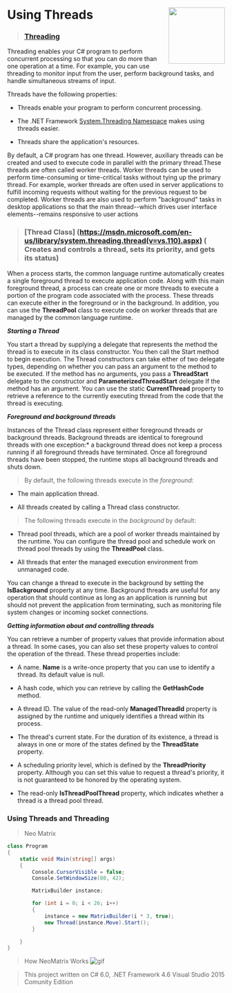 # Using Threads <img src="https://cloud.githubusercontent.com/assets/24522089/21962098/41a510c8-db36-11e6-95ef-eb392a0a1919.png" align="right" width="130px" height="130px" /> 

>### [**Threading**](https://msdn.microsoft.com/en-us/library/mt679045.aspx) 

Threading enables your C# program to perform concurrent processing so that you can do more than one operation at a time.
For example, you can use threading to monitor input from the user, perform background tasks, and handle simultaneous streams of input.

Threads have the following properties:

* Threads enable your program to perform concurrent processing.

* The .NET Framework [System.Threading Namespace](https://msdn.microsoft.com/en-us/library/system.threading(v=vs.110).aspx) makes using threads easier.

* Threads share the application's resources.

By default, a C# program has one thread. However, auxiliary threads can be created and used to execute code in parallel with the primary thread.These threads are often called worker threads. Worker threads can be used to perform time-consuming or time-critical tasks without tying up the primary thread. For example, worker threads are often used in server applications to fulfill incoming requests without waiting for the previous request to be completed. Worker threads are also used to perform "background" tasks in desktop applications so that the main thread--which drives user interface elements--remains responsive to user actions


> ### [**Thread Class**] (https://msdn.microsoft.com/en-us/library/system.threading.thread(v=vs.110).aspx) ( Creates and controls a thread, sets its priority, and gets its status)

When a process starts, the common language runtime automatically creates a single foreground thread to execute application code. Along with this main foreground thread, a process can create one or more threads to execute a portion of the program code associated with the process. These threads can execute either in the foreground or in the background. In addition, you can use the **ThreadPool** class to execute code on worker threads that are managed by the common language runtime.

***Starting a Thread***

You start a thread by supplying a delegate that represents the method the thread is to execute in its class constructor. You then call the Start method to begin execution.
The Thread constructors can take either of two delegate types, depending on whether you can pass an argument to the method to be executed. If the method has no arguments, you pass a **ThreadStart** delegate to the constructor and **ParameterizedThreadStart** delegate If the method has an argument.
You can use the static **CurrentThread** property to retrieve a reference to the currently executing thread from the code that the thread is executing.


***Foreground and background threads***

Instances of the Thread class represent either foreground threads or background threads. Background threads are identical to foreground threads with one exception:* a background thread does not keep a process running if all foreground threads have terminated. Once all foreground threads have been stopped, the runtime stops all background threads and shuts down.

> By default, the following threads execute in the *foreground*:

* The main application thread.

* All threads created by calling a Thread class constructor.

> The following threads execute in the *background* by default:

* Thread pool threads, which are a pool of worker threads maintained by the runtime. You can configure the thread pool and schedule work on thread pool threads by using the **ThreadPool** class.

* All threads that enter the managed execution environment from unmanaged code.

You can change a thread to execute in the background by setting the **IsBackground** property at any time. Background threads are useful for any operation that should continue as long as an application is running but should not prevent the application from terminating, such as monitoring file system changes or incoming socket connections.

***Getting information about and controlling threads***

You can retrieve a number of property values that provide information about a thread. In some cases, you can also set these property values to control the operation of the thread. These thread properties include:

* A name. **Name** is a write-once property that you can use to identify a thread. Its default value is null.

* A hash code, which you can retrieve by calling the **GetHashCode** method.

* A thread ID. The value of the read-only **ManagedThreadId** property is assigned by the runtime and uniquely identifies a thread within its process.

* The thread's current state. For the duration of its existence, a thread is always in one or more of the states defined by the **ThreadState** property.

* A scheduling priority level, which is defined by the **ThreadPriority** property. Although you can set this value to request a thread's priority, it is not guaranteed to be honored by the operating system.

* The read-only **IsThreadPoolThread** property, which indicates whether a thread is a thread pool thread.


### Using Threads and Threading

> Neo Matrix

```c#
class Program
{
    static void Main(string[] args)
    {
        Console.CursorVisible = false;
        Console.SetWindowSize(80, 42);

        MatrixBuilder instance;

        for (int i = 0; i < 26; i++)
        {
            instance = new MatrixBuilder(i * 3, true);
            new Thread(instance.Move).Start();
        }

    }
}
```

> How NeoMatrix Works
![gif](https://cloud.githubusercontent.com/assets/24522089/22842810/15fe532a-eff0-11e6-8d55-38859e6c254a.gif)




> This project written on C# 6.0, .NET Framework 4.6 Visual Studio 2015 Comunity Edition
